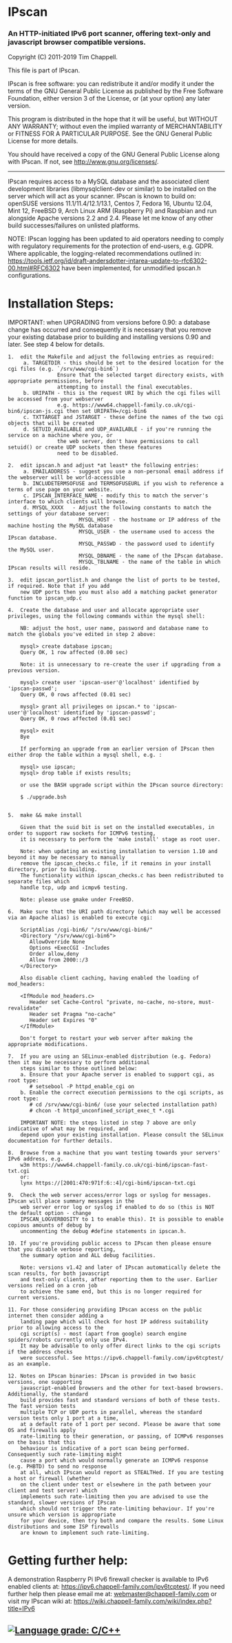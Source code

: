 # IPscan
### An HTTP-initiated IPv6 port scanner, offering text-only and javascript browser compatible versions.

Copyright (C) 2011-2019 Tim Chappell.

This file is part of IPscan.

IPscan is free software: you can redistribute it and/or modify
it under the terms of the GNU General Public License as published by
the Free Software Foundation, either version 3 of the License, or
(at your option) any later version.

This program is distributed in the hope that it will be useful,
but WITHOUT ANY WARRANTY; without even the implied warranty of
MERCHANTABILITY or FITNESS FOR A PARTICULAR PURPOSE.  See the
GNU General Public License for more details.

You should have received a copy of the GNU General Public License
along with IPscan. If not, see <http://www.gnu.org/licenses/>.

---

IPscan requires access to a MySQL database and the associated client development libraries 
(libmysqlclient-dev or similar) to be installed on the server which will act as your scanner. 
IPscan is known to build on: openSUSE versions 11.1/11.4/12.1/13.1, Centos 7, Fedora 16, 
Ubuntu 12.04, Mint 12, FreeBSD 9, Arch Linux ARM (Raspberry Pi) and Raspbian and run alongside 
Apache versions 2.2 and 2.4. Please let me know of any other build successes/failures on 
unlisted platforms.

NOTE: IPscan logging has been updated to aid operators needing to comply with regulatory
requirements for the protection of end-users, e.g. GDPR. Where applicable, the logging-related
recommendations outlined in: https://tools.ietf.org/id/draft-andersdotter-intarea-update-to-rfc6302-00.html#RFC6302
have been implemented, for unmodified ipscan.h configurations. 

Installation Steps:
===================
IMPORTANT: when UPGRADING from versions before 0.90: a database change has occurred and consequently 
it is necessary that you remove your existing database prior to building and installing 
versions 0.90 and later. See step 4 below for details.

    1.  edit the Makefile and adjust the following entries as required:
         a. TARGETDIR - this should be set to the desired location for the cgi files (e.g. `/srv/www/cgi-bin6`)
                    Ensure that the selected target directory exists, with appropriate permissions, before 
                    attempting to install the final executables.
         b. URIPATH - this is the request URI by which the cgi files will be accessed from your webserver
                    e.g. https://www64.chappell-family.co.uk/cgi-bin6/ipscan-js.cgi then set URIPATH=/cgi-bin6
         c. TXTTARGET and JSTARGET - these define the names of the two cgi objects that will be created
         d. SETUID_AVAILABLE and UDP_AVAILABLE - if you're running the service on a machine where you, or
                    the web server, don't have permissions to call setuid() or create UDP sockets then these features
                    need to be disabled.

    2.  edit ipscan.h and adjust *at least* the following entries:
         a. EMAILADDRESS - suggest you use a non-personal email address if the webserver will be world-accessible
         b. INCLUDETERMSOFUSE and TERMSOFUSEURL if you wish to reference a terms of use page on your website.
         c. IPSCAN_INTERFACE_NAME - modify this to match the server's interface to which clients will browse.  
         d. MYSQL_XXXX   - Adjust the following constants to match the settings of your database server: 
                           MYSQL_HOST - the hostname or IP address of the machine hosting the MySQL database
                           MYSQL_USER - the username used to access the IPscan database.
                           MYSQL_PASSWD - the password used to identify the MySQL user.
                           MYSQL_DBNAME - the name of the IPscan database.
                           MYSQL_TBLNAME - the name of the table in which IPscan results will reside.

    3.  edit ipscan_portlist.h and change the list of ports to be tested, if required. Note that if you add 
        new UDP ports then you must also add a matching packet generator function to ipscan_udp.c
    
    4.  Create the database and user and allocate appropriate user privileges, using the following commands within the mysql shell:

        NB: adjust the host, user name, password and database name to match the globals you've edited in step 2 above:
        
        mysql> create database ipscan;
        Query OK, 1 row affected (0.00 sec)

        Note: it is unnecessary to re-create the user if upgrading from a previous version.
       
        mysql> create user 'ipscan-user'@'localhost' identified by 'ipscan-passwd';
        Query OK, 0 rows affected (0.01 sec)

        mysql> grant all privileges on ipscan.* to 'ipscan-user'@'localhost' identified by 'ipscan-passwd';
        Query OK, 0 rows affected (0.01 sec)

        mysql> exit
        Bye
       
        If performing an upgrade from an earlier version of IPscan then either drop the table within a mysql shell, e.g. :
        
        mysql> use ipscan;
        mysql> drop table if exists results;
       
        or use the BASH upgrade script within the IPscan source directory:
       
        $ ./upgrade.bsh
        
       
    5.  make && make install
       
        Given that the suid bit is set on the installed executables, in order to support raw sockets for ICMPv6 testing, 
        it is necessary to perform the 'make install' stage as root user. 
       
        Note: when updating an existing installation to version 1.10 and beyond it may be necessary to manually 
        remove the ipscan_checks.c file, if it remains in your install directory, prior to building. 
        The functionality within ipscan_checks.c has been redistributed to separate files which 
        handle tcp, udp and icmpv6 testing.
       
        Note: please use gmake under FreeBSD.
    
    6.  Make sure that the URI path directory (which may well be accessed via an Apache alias) is enabled to execute cgi:
        
        ScriptAlias /cgi-bin6/ "/srv/www/cgi-bin6/"
        <Directory "/srv/www/cgi-bin6">
           AllowOverride None
           Options +ExecCGI -Includes
           Order allow,deny
           Allow from 2000::/3
        </Directory>
        
        Also disable client caching, having enabled the loading of mod_headers:
       
        <IfModule mod_headers.c>
           Header set Cache-Control "private, no-cache, no-store, must-revalidate"
           Header set Pragma "no-cache"
           Header set Expires "0"
        </IfModule>
       
        Don't forget to restart your web server after making the appropriate modifications.
    
    7.  If you are using an SELinux-enabled distribution (e.g. Fedora) then it may be necessary to perform additional 
        steps similar to those outlined below:
        a. Ensure that your Apache server is enabled to support cgi, as root type:
           # setsebool -P httpd_enable_cgi on
        b. Enable the correct execution permissions to the cgi scripts, as root type:
           # cd /srv/www/cgi-bin6/ (use your selected installation path)
           # chcon -t httpd_unconfined_script_exec_t *.cgi
          
        IMPORTANT NOTE: the steps listed in step 7 above are only indicative of what may be required, and 
        depend upon your existing installation. Please consult the SELinux documentation for further details. 
          
    8.  Browse from a machine that you want testing towards your servers' IPv6 address, e.g. 
        w3m https://www64.chappell-family.co.uk/cgi-bin6/ipscan-fast-txt.cgi 
        or: 
        lynx https://[2001:470:971f:6::4]/cgi-bin6/ipscan-txt.cgi

    9.  Check the web server access/error logs or syslog for messages. IPscan will place summary messages in the 
        web server error log or syslog if enabled to do so (this is NOT the default option - change 
        IPSCAN_LOGVERBOSITY to 1 to enable this). It is possible to enable copious amounts of debug by 
        uncommenting the debug #define statements in ipscan.h.
    
    10. If you're providing public access to IPscan then please ensure that you disable verbose reporting,
        the summary option and ALL debug facilities.

        Note: versions v1.42 and later of IPscan automatically delete the scan results, for both javascript
        and text-only clients, after reporting them to the user. Earlier versions relied on a cron job
        to achieve the same end, but this is no longer required for current versions.

    11. For those considering providing IPscan access on the public internet then consider adding a 
        landing page which will check for host IP address suitability prior to allowing access to the 
        cgi script(s) - most (apart from google) search engine spiders/robots currently only use IPv4. 
        It may be advisable to only offer direct links to the cgi scripts if the address checks 
        were successful. See https://ipv6.chappell-family.com/ipv6tcptest/ as an example. 

    12. Notes on IPscan binaries: IPscan is provided in two basic versions, one supporting 
        javascript-enabled browsers and the other for text-based browsers. Additionally, the standard 
        build provides fast and standard versions of both of these tests. The fast version tests 
        multiple TCP or UDP ports in parallel, whereas the standard version tests only 1 port at a time,
        at a default rate of 1 port per second. Please be aware that some OS and firewalls apply 
        rate-limiting to their generation, or passing, of ICMPv6 responses on the basis that this 
        behaviour is indicative of a port scan being performed. Consequently such rate-limiting might 
        cause a port which would normally generate an ICMPv6 response (e.g. PHBTD) to send no response 
        at all, which IPscan would report as STEALTHed. If you are testing a host or firewall (whether 
        on the client under test or elsewhere in the path between your client and test server) which 
        implements such rate-limiting then you are advised to use the standard, slower versions of IPscan 
        which should not trigger the rate-limiting behaviour. If you're unsure which version is appropriate 
        for your device, then try both and compare the results. Some Linux distributions and some ISP firewalls
        are known to implement such rate-limiting.


Getting further help:
=====================
A demonstration Raspberry Pi IPv6 firewall checker is available to IPv6 enabled clients at: <https://ipv6.chappell-family.com/ipv6tcptest/>. If you need further help then please email me at: <webmaster@chappell-family.com> or visit my IPscan wiki at: <https://wiki.chappell-family.com/wiki/index.php?title=IPv6>

[![Language grade: C/C++](https://img.shields.io/lgtm/grade/cpp/g/timsgit/ipscan.svg?logo=lgtm&logoWidth=18)](https://lgtm.com/projects/g/timsgit/ipscan/context:cpp)
---
